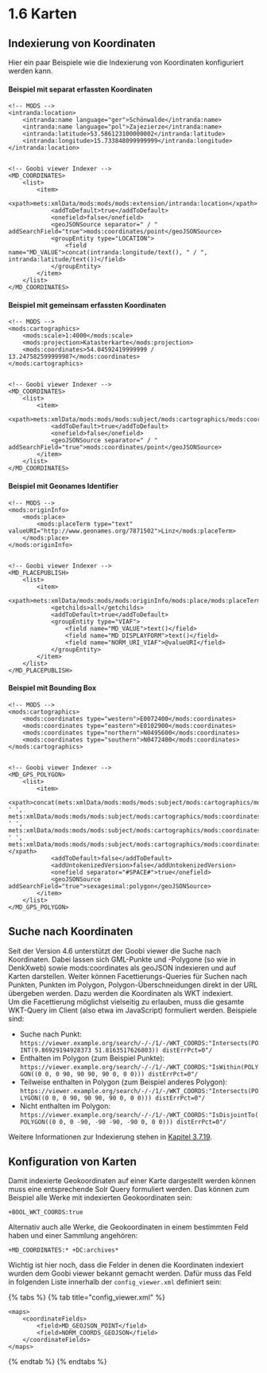 # 1.6 Karten

## Indexierung von Koordinaten

Hier ein paar Beispiele wie die Indexierung von Koordinaten konfiguriert werden kann.

#### Beispiel mit separat erfassten Koordinaten

```markup
<!-- MODS -->
<intranda:location>
    <intranda:name language="ger">Schönwalde</intranda:name>
    <intranda:name language="pol">Zajezierze</intranda:name>
    <intranda:latitude>53.586123100000002</intranda:latitude>
    <intranda:longitude>15.733848099999999</intranda:longitude>
</intranda:location>


<!-- Goobi viewer Indexer -->
<MD_COORDINATES>
    <list>
        <item>
            <xpath>mets:xmlData/mods:mods/mods:extension/intranda:location</xpath>
            <addToDefault>true</addToDefault>
            <onefield>false</onefield>
            <geoJSONSource separator=" / " addSearchField="true">mods:coordinates/point</geoJSONSource>
            <groupEntity type="LOCATION">
                <field name="MD_VALUE">concat(intranda:longitude/text(), " / ", intranda:latitude/text())</field>
            </groupEntity>
        </item>
    </list>
</MD_COORDINATES>
```

#### Beispiel mit gemeinsam erfassten Koordinaten

```markup
<!-- MODS -->
<mods:cartographics>
    <mods:scale>1:4000</mods:scale>
    <mods:projection>Katasterkarte</mods:projection>
    <mods:coordinates>54.04592419999999 / 13.247582599999987</mods:coordinates>
</mods:cartographics>


<!-- Goobi viewer Indexer -->
<MD_COORDINATES>
    <list>
        <item>
            <xpath>mets:xmlData/mods:mods/mods:subject/mods:cartographics/mods:coordinates</xpath>
            <addToDefault>true</addToDefault>
            <onefield>false</onefield>
            <geoJSONSource separator=" / " addSearchField="true">mods:coordinates/point</geoJSONSource>
        </item>
    </list>
</MD_COORDINATES>
```

#### Beispiel mit Geonames Identifier

```markup
<!-- MODS -->
<mods:originInfo>
    <mods:place>
        <mods:placeTerm type="text" valueURI="http://www.geonames.org/7871502">Linz</mods:placeTerm>
    </mods:place>
</mods:originInfo>


<!-- Goobi viewer Indexer -->
<MD_PLACEPUBLISH>
    <list>
        <item>
            <xpath>mets:xmlData/mods:mods/mods:originInfo/mods:place/mods:placeTerm</xpath>
            <getchilds>all</getchilds>
            <addToDefault>true</addToDefault>
            <groupEntity type="VIAF">
                <field name="MD_VALUE">text()</field>
                <field name="MD_DISPLAYFORM">text()</field>
                <field name="NORM_URI_VIAF">@valueURI</field>
            </groupEntity>
        </item>
    </list>
</MD_PLACEPUBLISH>
```

#### Beispiel mit Bounding Box

```markup
<!-- MODS -->
<mods:cartographics>
    <mods:coordinates type="western">E0072400</mods:coordinates>
    <mods:coordinates type="eastern">E0102900</mods:coordinates>
    <mods:coordinates type="northern">N0495600</mods:coordinates>
    <mods:coordinates type="southern">N0472400</mods:coordinates>
</mods:cartographics>


<!-- Goobi viewer Indexer -->
<MD_GPS_POLYGON>
    <list>
        <item>
            <xpath>concat(mets:xmlData/mods:mods/mods:subject/mods:cartographics/mods:coordinates[@type="western"], ' ', mets:xmlData/mods:mods/mods:subject/mods:cartographics/mods:coordinates[@type="eastern"], ' ', mets:xmlData/mods:mods/mods:subject/mods:cartographics/mods:coordinates[@type="northern"], ' ', mets:xmlData/mods:mods/mods:subject/mods:cartographics/mods:coordinates[@type="southern"])</xpath>
            <addToDefault>false</addToDefault>
            <addUntokenizedVersion>false</addUntokenizedVersion>
            <onefield separator="#SPACE#">true</onefield>
            <geoJSONSource addSearchField="true">sexagesimal:polygon</geoJSONSource>
        </item>
    </list>
</MD_GPS_POLYGON>
```

## Suche nach Koordinaten

Seit der Version 4.6 unterstützt der Goobi viewer die Suche nach Koordinaten. Dabei lassen sich GML-Punkte und -Polygone \(so wie in DenkXweb\) sowie mods:coordinates als geoJSON indexieren und auf Karten darstellen. Weiter können Facettierungs-Queries für Suchen nach Punkten, Punkten im Polygon, Polygon-Überschneidungen direkt in der URL übergeben werden. Dazu werden die Koordinaten als WKT indexiert.   
Um die Facettierung möglichst vielseitig zu erlauben, muss die gesamte WKT-Query im Client \(also etwa im JavaScript\) formuliert werden. Beispiele sind:

* Suche nach Punkt: `https://viewer.example.org/search/-/-/1/-/WKT_COORDS:"Intersects(POINT(9.86929194928373 51.8163517626803)) distErrPct=0"/`
* Enthalten im Polygon \(zum Beispiel Punkte\): `https://viewer.example.org/search/-/-/1/-/WKT_COORDS:"IsWithin(POLYGON((0 0, 0 90, 90 90, 90 0, 0 0))) distErrPct=0"/`
* Teilweise enthalten in Polygon \(zum Beispiel anderes Polygon\): `https://viewer.example.org/search/-/-/1/-/WKT_COORDS:"Intersects(POLYGON((0 0, 0 90, 90 90, 90 0, 0 0))) distErrPct=0"/`
* Nicht enthalten im Polygon: `https://viewer.example.org/search/-/-/1/-/WKT_COORDS:"IsDisjointTo(POLYGON((0 0, 0 -90, -90 -90, -90 0, 0 0))) distErrPct=0"/` 

Weitere Informationen zur Indexierung stehen in [Kapitel 3.7.19]().  


## Konfiguration von Karten

Damit indexierte Geokoordinaten auf einer Karte dargestellt werden können muss eine entsprechende Solr Query formuliert werden. Das können zum Beispiel alle Werke mit indexierten Geokoordinaten sein:

```markup
+BOOL_WKT_COORDS:true
```

Alternativ auch alle Werke, die Geokoordinaten in einem bestimmten Feld haben und einer Sammlung angehören:

```markup
+MD_COORDINATES:* +DC:archives*
```

Wichtig ist hier noch, dass die Felder in denen die Koordinaten indexiert wurden dem Goobi viewer bekannt gemacht werden. Dafür muss das Feld in folgenden Liste innerhalb der `config_viewer.xml` definiert sein:

{% tabs %}
{% tab title="config\_viewer.xml" %}
```markup
<maps>
    <coordinateFields>
        <field>MD_GEOJSON_POINT</field>
        <field>NORM_COORDS_GEOJSON</field>
    </coordinateFields>
</maps>
```
{% endtab %}
{% endtabs %}

